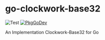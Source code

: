 # go-clockwork-base32

![Test](https://github.com/shogo82148/go-clockwork-base32/workflows/Test/badge.svg)
[![PkgGoDev](https://pkg.go.dev/badge/shogo82148/go-clockwork-base32)](https://pkg.go.dev/shogo82148/go-clockwork-base32)

An Implementation Clockwork-Base32 for Go
